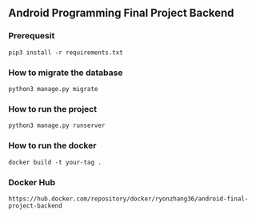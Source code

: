 ## Android Programming Final Project Backend

### Prerequesit
```pip3 install -r requirements.txt```

### How to migrate the database
```python3 manage.py migrate```

### How to run the project
```python3 manage.py runserver```

### How to run the docker
```docker build -t your-tag .```

### Docker Hub
```https://hub.docker.com/repository/docker/ryonzhang36/android-final-project-backend```